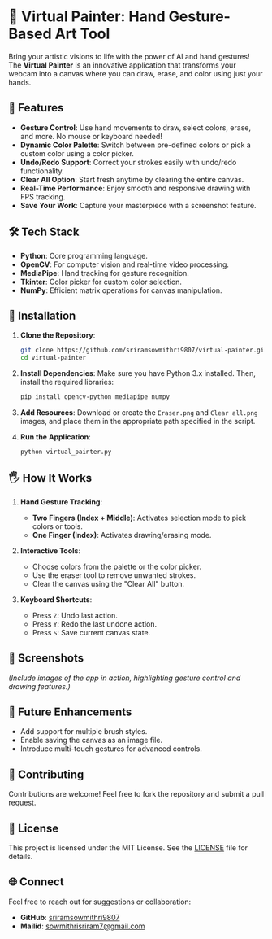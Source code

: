 # 🎨 Virtual Painter: Hand Gesture-Based Art Tool

Bring your artistic visions to life with the power of AI and hand gestures! The **Virtual Painter** is an innovative application that transforms your webcam into a canvas where you can draw, erase, and color using just your hands.   

## 🌟 Features
- **Gesture Control**: Use hand movements to draw, select colors, erase, and more. No mouse or keyboard needed!
- **Dynamic Color Palette**: Switch between pre-defined colors or pick a custom color using a color picker.
- **Undo/Redo Support**: Correct your strokes easily with undo/redo functionality.
- **Clear All Option**: Start fresh anytime by clearing the entire canvas.
- **Real-Time Performance**: Enjoy smooth and responsive drawing with FPS tracking.
- **Save Your Work**: Capture your masterpiece with a screenshot feature.

## 🛠️ Tech Stack
- **Python**: Core programming language.
- **OpenCV**: For computer vision and real-time video processing.
- **MediaPipe**: Hand tracking for gesture recognition.
- **Tkinter**: Color picker for custom color selection.
- **NumPy**: Efficient matrix operations for canvas manipulation.

## 📂 Installation

1. **Clone the Repository**:
   ```bash
   git clone https://github.com/sriramsowmithri9807/virtual-painter.git
   cd virtual-painter
   ```

2. **Install Dependencies**:
   Make sure you have Python 3.x installed. Then, install the required libraries:
   ```bash
   pip install opencv-python mediapipe numpy
   ```

3. **Add Resources**:
   Download or create the `Eraser.png` and `Clear all.png` images, and place them in the appropriate path specified in the script.

4. **Run the Application**:
   ```bash
   python virtual_painter.py
   ```

## 🖐️ How It Works
1. **Hand Gesture Tracking**:
   - **Two Fingers (Index + Middle)**: Activates selection mode to pick colors or tools.
   - **One Finger (Index)**: Activates drawing/erasing mode.
   
2. **Interactive Tools**:
   - Choose colors from the palette or the color picker.
   - Use the eraser tool to remove unwanted strokes.
   - Clear the canvas using the "Clear All" button.

3. **Keyboard Shortcuts**:
   - Press `Z`: Undo last action.
   - Press `Y`: Redo the last undone action.
   - Press `S`: Save current canvas state.

## 📸 Screenshots
*(Include images of the app in action, highlighting gesture control and drawing features.)*

## 🚀 Future Enhancements
- Add support for multiple brush styles.
- Enable saving the canvas as an image file.
- Introduce multi-touch gestures for advanced controls.

## 🤝 Contributing
Contributions are welcome! Feel free to fork the repository and submit a pull request.  

## 📝 License
This project is licensed under the MIT License. See the [LICENSE](LICENSE) file for details.

## 🌐 Connect
Feel free to reach out for suggestions or collaboration:
- **GitHub**: [sriramsowmithri9807](https://github.com/sriramsowmithri9807)
- **Mailid**: sowmithrisriram7@gmail.com

